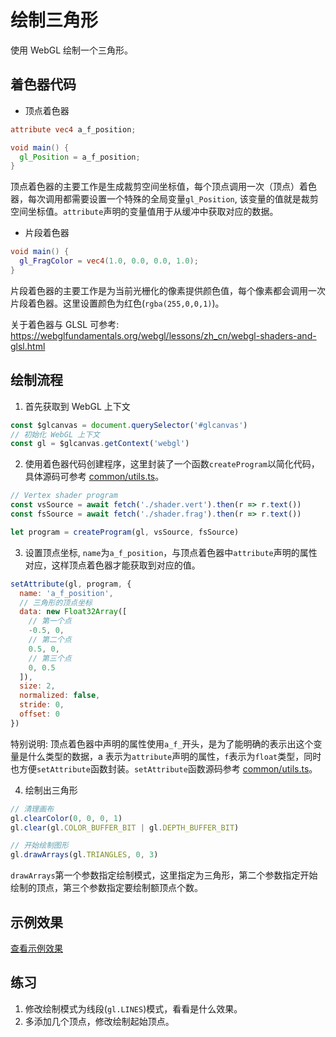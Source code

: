 # 绘制三角形

使用 WebGL 绘制一个三角形。

## 着色器代码

- 顶点着色器

```glsl
attribute vec4 a_f_position;

void main() {
  gl_Position = a_f_position;
}
```

顶点着色器的主要工作是生成裁剪空间坐标值，每个顶点调用一次（顶点）着色器，每次调用都需要设置一个特殊的全局变量`gl_Position`, 该变量的值就是裁剪空间坐标值。`attribute`声明的变量值用于从缓冲中获取对应的数据。

- 片段着色器

```glsl
void main() {
  gl_FragColor = vec4(1.0, 0.0, 0.0, 1.0);
}
```

片段着色器的主要工作是为当前光栅化的像素提供颜色值，每个像素都会调用一次片段着色器。这里设置颜色为红色(`rgba(255,0,0,1)`)。

关于着色器与 GLSL 可参考: https://webglfundamentals.org/webgl/lessons/zh_cn/webgl-shaders-and-glsl.html

## 绘制流程

1. 首先获取到 WebGL 上下文

```js
const $glcanvas = document.querySelector('#glcanvas')
// 初始化 WebGL 上下文
const gl = $glcanvas.getContext('webgl')
```

2. 使用着色器代码创建程序，这里封装了一个函数`createProgram`以简化代码，具体源码可参考 [common/utils.ts](../common/utils.ts)。

```js
// Vertex shader program
const vsSource = await fetch('./shader.vert').then(r => r.text())
const fsSource = await fetch('./shader.frag').then(r => r.text())

let program = createProgram(gl, vsSource, fsSource)
```

3. 设置顶点坐标, `name`为`a_f_position`，与顶点着色器中`attribute`声明的属性对应，这样顶点着色器才能获取到对应的值。

```js
setAttribute(gl, program, {
  name: 'a_f_position',
  // 三角形的顶点坐标
  data: new Float32Array([
    // 第一个点
    -0.5, 0,
    // 第二个点
    0.5, 0,
    // 第三个点
    0, 0.5
  ]),
  size: 2,
  normalized: false,
  stride: 0,
  offset: 0
})
```

特别说明: 顶点着色器中声明的属性使用`a_f_`开头，是为了能明确的表示出这个变量是什么类型的数据，a 表示为`attribute`声明的属性，`f`表示为`float`类型，同时也方便`setAttribute`函数封装。`setAttribute`函数源码参考 [common/utils.ts](../common/utils.ts)。

4. 绘制出三角形

```js
// 清理画布
gl.clearColor(0, 0, 0, 1)
gl.clear(gl.COLOR_BUFFER_BIT | gl.DEPTH_BUFFER_BIT)

// 开始绘制图形
gl.drawArrays(gl.TRIANGLES, 0, 3)
```

`drawArrays`第一个参数指定绘制模式，这里指定为三角形，第二个参数指定开始绘制的顶点，第三个参数指定要绘制额顶点个数。

## 示例效果

[查看示例效果](./demo.html)

## 练习

1. 修改绘制模式为线段(`gl.LINES`)模式，看看是什么效果。
2. 多添加几个顶点，修改绘制起始顶点。
